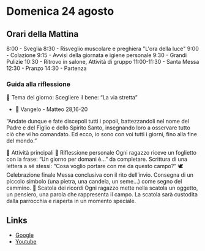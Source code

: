 # Domenica 24 agosto

## Orari della Mattina

8:00 - Sveglia
8:30 - Risveglio muscolare e preghiera "L'ora della luce"
9:00 - Colazione
9:15 - Avvisi della giornata e igiene personale
9:30 - Grandi Pulizie
10:30 - Ritrovo in salone, Attività di gruppo
11:00-11:30 - Santa Messa
12:30 - Pranzo
14:30 - Partenza


### Guida alla riflessione

🌟 Tema del giorno:
Scegliere il bene: “La via stretta”

- 📖 Vangelo - Matteo 28,16-20

“Andate dunque e fate discepoli tutti i popoli, battezzandoli nel nome del Padre e del Figlio e dello Spirito Santo, insegnando loro a osservare tutto ciò che vi ho comandato. Ed ecco, io sono con voi tutti i giorni, fino alla fine del mondo.”

🎉 Attività principali
🧩 Riflessione personale
Ogni ragazzo riceve un foglietto con la frase: “Un giorno per domani è…” da completare.
Scrittura di una lettera a sé stessi: “Cosa voglio portare con me da questo campo?”
🕊️ Celebrazione finale
Messa conclusiva con il rito dell’invio.
Consegna di un piccolo simbolo (una pietra, una candela, un seme…) come segno del cammino.
💌 Scatola dei ricordi
Ogni ragazzo mette nella scatola un oggetto, un pensiero, una parola che rappresenta il campo.
La scatola sarà custodita dalla parrocchia e riaperta in un momento speciale.

## Links
- [Google](https://www.google.com)
- [Youtube](https://www.youtube.com)
